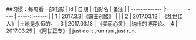##习惯：每周看一部电影
| Id       | 日期          | 电影名 |   备注  |
| ------------- |:-------------:| -----:|------:|
| 1     |  2017.3.3|《霸王别姬》 |  |
| 2     |   2017.03.12    |  《乱世佳人》   |土地是永恒的。
| 3     |    2017.03.18   |    《美丽心灵》 |纳什的博弈论。
|4      |   2017.03.25    |   《阿甘正专》  | just do it ,run run ,just run.
